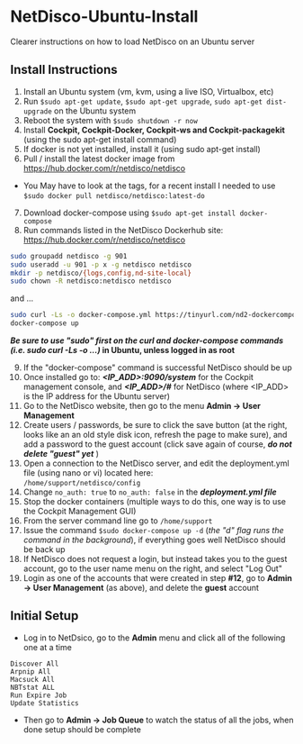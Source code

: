 # NetDisco-Ubuntu-Install
Clearer instructions on how to load NetDisco on an Ubuntu server
## Install Instructions
1. Install an Ubuntu system (vm, kvm, using a live ISO, Virtualbox, etc)
2. Run `$sudo apt-get update`, `$sudo apt-get upgrade`, `sudo apt-get dist-upgrade` on the Ubuntu system
3. Reboot the system with `$sudo shutdown -r now`
4. Install **Cockpit, Cockpit-Docker, Cockpit-ws and Cockpit-packagekit** (using the sudo apt-get install command)
5. If docker is not yet installed, install it (using sudo apt-get install)
6. Pull / install the latest docker image from https://hub.docker.com/r/netdisco/netdisco  
* You May have to look at the tags, for a recent install I needed to use `$sudo docker pull netdisco/netdisco:latest-do`
7. Download docker-compose using `$sudo apt-get install docker-compose`
8. Run commands listed in the NetDisco Dockerhub site: https://hub.docker.com/r/netdisco/netdisco

```bash
sudo groupadd netdisco -g 901
sudo useradd -u 901 -p x -g netdisco netdisco
mkdir -p netdisco/{logs,config,nd-site-local}
sudo chown -R netdisco:netdisco netdisco
```

and ...

```bash
sudo curl -Ls -o docker-compose.yml https://tinyurl.com/nd2-dockercompose
docker-compose up  
```

**_Be sure to use "sudo" first on the curl and docker-compose commands (i.e. sudo curl -Ls -o ...)_ in Ubuntu, unless logged in as root**  

9. If the "docker-compose" command is successful NetDisco should be up  
10. Once installed go to: **_<IP_ADD>:9090/system_** for the Cockpit management console, and **_<IP_ADD>/#_** for NetDisco (where <IP_ADD> is the IP address for the Ubuntu server)  
11. Go to the NetDisco website, then go to the menu **Admin -> User Management**  
12. Create users / passwords, be sure to click the save button (at the right, looks like an an old style disk icon, refresh the page to make sure), and add a password to the guest account (click save again of course, **_do not delete "guest" yet_** )  
13. Open a connection to the NetDisco server, and edit the deployment.yml file (using nano or vi) located here:  
`/home/support/netdisco/config`
14. Change `no_auth: true` to `no_auth: false` in the **_deployment.yml file_**
15. Stop the docker containers (multiple ways to do this, one way is to use the Cockpit Management GUI)
16. From the server command line go to
`/home/support`
17. Issue the command `$sudo docker-compose up -d` (_the "d" flag runs the command in the background_), if everything goes well NetDisco should be back up
18. If NetDisco does not request a login, but instead takes you to the guest account, go to the user name menu on the right, and select "Log Out"  
19. Login as one of the accounts that were created in step **#12**, go to **Admin -> User Management** (as above), and delete the **guest** account
## Initial Setup
- Log in to NetDsico, go to the **Admin** menu and click all of the following one at a time
```
Discover All
Arpnip All
Macsuck All
NBTstat ALL
Run Expire Job
Update Statistics
```
- Then go to **Admin -> Job Queue** to watch the status of all the jobs, when done setup should be complete
